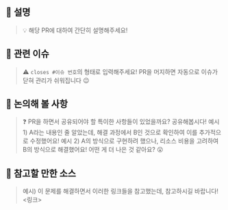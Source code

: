 ## 📄 설명

> 💡 해당 PR에 대하여 간단히 설명해주세요!

## 🔗 관련 이슈

> ⚠️ `closes #이슈 번호`의 형태로 입력해주세요! PR을 머지하면 자동으로 이슈가 닫혀 관리가 쉬워집니다 😉

## 👀 논의해 볼 사항

> ❓ PR을 하면서 공유되어야 할 특이한 사항들이 있었을까요? 공유해봅시다!
> 예시 1) A라는 내용인 줄 알았는데, 해결 과정에서 B인 것으로 확인하여 이를 추가적으로 수정했어요!
> 예시 2) A의 방식으로 구현하려 했으나, 리소스 비용을 고려하여 B의 방식으로 해결했어요! 어떤 게 더 나은 것 같아요? 😮

## 🔑 참고할 만한 소스

> 예시) 이 문제를 해결하면서 이러한 링크들을 참고했는데, 참고하시길 바랍니다! <링크>
